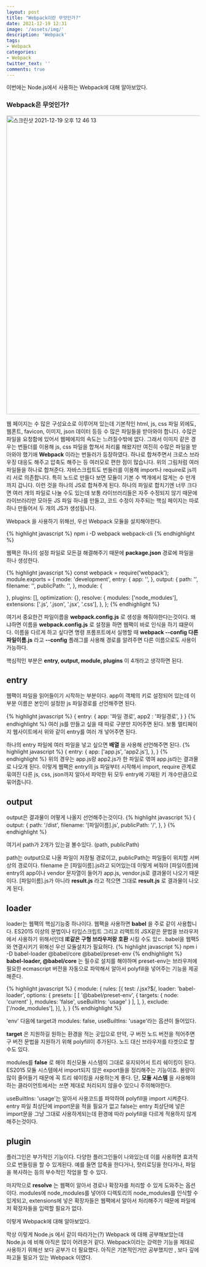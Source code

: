 ```yaml
---
layout: post
title: "Webpack이란 무엇인가?"
date: 2021-12-19 12:31
image: '/assets/img/'
description: 'Webpack'
tags:
- Webpack
categories:
- Webpack
twitter_text: ''
comments: true
---
```


이번에는 Node.js에서 사용하는 Webpack에 대해 알아보았다.

### Webpack은 무엇인가? ###

<img width="778" alt="스크린샷 2021-12-19 오후 12 46 13" src="https://user-images.githubusercontent.com/58337935/146663174-7ced4575-4b2c-4595-a309-db4185a02b38.png">

웹 페이지는 수 많은 구성요소로 이루어져 있는데 기본적인 html, js, css 파일 외에도, 웹폰트, favicon, 이미지, json 데이터 등등 수 많은 파일들을 받아와야 합니다. 
수많은 파일을 요청함에 있어서 웹페에지의 속도는 느려질수밖에 없다. 그래서 이미지 같은 경우는 번들더를 이용해 js, css 파일을 합쳐서 처리룰 해왔지만 여진히 수많은 파일을 받아와야 했기애 __Webpack__ 이라는 번들러가 등장하였다.
하나로 합쳐주면서 크로스 브라우징 대응도 해주고 압축도 해주는 등 여러모로 편한 점이 많습니다. 위의 그림처럼 여러 파일들을 하나로 합쳐준다.
자바스크립트도 번들러를 이용해 import나 require로 js끼리 서로 의존합니다. 특히 노드로 만들다 보면 모듈이 기본 수 백개에서 많게는 수 만개까지 갑니다. 이런 것을 하나의 JS로 합쳐주게 된다.
하나의 파일로 합치기엔 너무 크다면 여러 개의 파일로 나눌 수도 있는데 보통 라이브러리들은 자주 수정되지 않기 때문에 라이브러리만 모아둔 JS 파일 하나를 만들고,
코드 수정이 자주되는 핵심 페이지는 따로 하나 만들어서 두 개의 JS가 생성됩니다. 



Webpack 을 사용하기 위해선, 우선 Webpack 모듈을 설치해야한다.

{% highlight javascript %}
npm i -D webpack webpack-cli
{% endhighlight %}

웹팩은 하나의 설정 파일로 모든걸 해결해주기 때문에 __package.json__ 경로에  파일을 하나 생성한다.

{% highlight javascript %}
const webpack = require('webpack');
module.exports = {
  mode: 'development',
  entry: {
    app: '',
  },
  output: {
    path: '',
    filename: '',
    publicPath: '',
  },
  module: {

  },
  plugins: [],
  optimization: {},
  resolve: {
    modules: ['node_modules'],
    extensions: ['.js', '.json', '.jsx', '.css'],
  },
};
{% endhighlight %}

여기서 중요한건 파일이름을 __webpack.config.js__ 로 생성을 해줘야한다는것이다.
왜냐하면 이름을 __webpack.config.js__ 로 설정을 하면 웹팩이 바로 인식을 하기 떄문이다. 
이름을 다르게 하고 싶다면  명령 프롬프트에서 실행할 때 __webpack --config 다른파일이름.js__ 라고 __--config__ 플래그를 사용해 경로를 알려주면 다른 이름으로도 사용이 가능하다.

핵심적인 부분은 __entry, output, module, plugins__ 이 4개라고 생각하면 된다. 

## entry ##
웹팩이 파일을 읽어들이기 시작하는 부분이다. app이 객체의 키로 설정되어 있는데 이 부분 이름은 본인이 설정한 js 파일경로를 선언해주면 된다. 

{% highlight javascript %}
{
  entry: {
    app: '파일 경로',
    app2 : '파일경로',
  }
}
{% endhighlight %}
여러 js를 만들고 싶을 때 따로 구분만 지어주면 된다. 보통 멀티페이지 웹사이트에서 위와 같이 entry를 여러 개 넣어주면 된다. 

하나의 entry 파일에 여러 파일을 넣고 싶으면 __배열__ 을 사용해 선언해주면 된다.
{% highlight javascript %}
{
  entry: {
    app: ['app.js', 'app2.js'],
  },
}
{% endhighlight %}
위의 경우는 app.js랑 app2.js가 한 파일로 엮여 app.js라는 결과물로 나오개 된다.
이렇게 웹팩은 entry의 js 파일부터 시작해서 import, require 관계로 묶여진 다른 js, css, json까지 알아서 파악한 뒤 모두 entry에 기재된 키 개수만큼으로 묶어줍니다.

## output ##

output은 결과물이 어떻게 나올지 선언해주는것이다.
{% highlight javascript %}
{
  output: {
    path: '/dist',
    filename: '[파일이름].js',
    publicPath: '/',
  },
}
{% endhighlight %}

여기서 path가 2개가 있는걸 볼수있다. (path, publicPath)

path는 output으로 나올 파일이 저장될 경로이고, publicPath는 파일들이 위치할 서버 상의 경로이다. 
filename 은 [파일이름].js라고 되어있는데 이렇게 써줘야 [파일이름]에 entry의 app이나 vendor 문자열이 들어가 app.js, vendor.js로 결과물이 나오기 때문이다.
[파일이름].js가 아니라 __result.js__ 라고 적으면 그대로 __result.js__ 로 결과물이 나오게 된다.

## loader ##
loader는 웹팩의 핵심기능중 하나이다. 
웹팩을 사용하면 __babel__ 을 주로 같이 사용합니다. ES2015 이상의 문법이나 타입스크립트 그리고 리액트의 JSX같은 문법을 브라우저에서 사용하기 위해서인데 
__IE같은 구형 브라우저랑 호환__ 시킬 수도 있ㄷ. babel을 웹팩5와 연결시키기 위해선 우선 모듈설치가 필요허다.
{% highlight javascript %}
npm i -D babel-loader @babel/core @babel/preset-env
{% endhighlight %}
__babel-loader, @babel/core__ 는 필수로 설치를 해야하며 preset-env는 브라우저에 필요한 ecmascript 버전을 자동으로 파악해서 알아서 polyfill을 넣어주는 기능을 제공해준다.

{% highlight javascript %}
{
  module: {
    rules: [{
      test: /\.jsx?$/,
      loader: 'babel-loader',
      options: {
        presets: [
          [
            '@babel/preset-env', {
              targets: { node: 'current' },
              modules: 'false',
              useBuiltIns: 'usage'
            }
          ],
        ],
      },
      exclude: ['/node_modules'],
    }],
  },
}
{% endhighlight %}

'env' 다음에 target과 modules: false, useBuiltIns: 'usage'라는 옵션이 들어있다.

__target__ 은 지원하길 원하는 환경을 적는 곳입으로 만약, 구 버전 노드 버전을 적어주면 구 버전 문법을 지원하기 위해 polyfill이 추가된다. 노드 대신 브라우저를 타겟으로 할 수도 있다.

modules를 __false__ 로 해야 최신모듈 시스템이 그대로 유지되어서 트리 쉐이킹이 된다.
ES2015 모듈 시스템에서 import되지 않은 export들을 정리해주는 기능이죠. 용량이 많이 줄어들기 때문에 꼭 트리 쉐이킹을 사용하는게 좋다. 
단, __모듈 시스템__ 을 사용해야하는 클라이언트에서는 쓰면 제대로 처리되지 않을수 있으니 주의해야한다.

useBuiltIns: 'usage'는 알아서 사용코드를 파악하여 polyfill을 import 시켜준다.
entry 파일 최상단에 import문을 적을 필요가 없고  false는 entry 최상단에 넣은 import문을 그냥 그대로 사용하게되는데 환경에 따라 polyfill을 다르게 적용하지 않게 해주는것이다.

## plugin ##
플러그인은 부가적인 기능이다. 다양한 플러그인들이 나와있는데 이를 사용하면 효과적으로 번들링을 할 수 있게된다. 
예를 들면 압축을 한다거나, 핫리로딩을 한다거나, 파일을 복사하는 등의 부수적인 작업을 할 수 있다.

마지막으로 __resolve__ 는 웹팩이 알아서 경로나 확장자를 처리할 수 있게 도와주는 옵션이다.
modules에 node_modules를 넣어야 디렉토리의 node_modules를 인식할 수 있게되고, extensions에 넣은 확장자들은 웹팩에서 알아서 처리해주기 때문에 파일에 저 확장자들을 입력할 필요가 없다.

이렇게 Webpack에 대해 알아보았다.

막상 이렇게 Node.js 에서 같이 따라가는(?) Webpack 에 대해 공부해보았는데
Node.js 에 비해 아직은 많이 어려운거 같다.
Webpack이라는 강력한 기능을 제대로 사용하기 위해선 보다 공부가 더 필요했다.
아직은 기본적인거만 공부했지만 , 보다 깊에 파고들 필요가 있는 Webpack 이였다.

